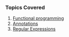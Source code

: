 ### Topics Covered

1. [Functional programming](functional_programming.md)
2. [Annotations](annotations.md)
3. [Regular Expressions](regularexpresions.md)